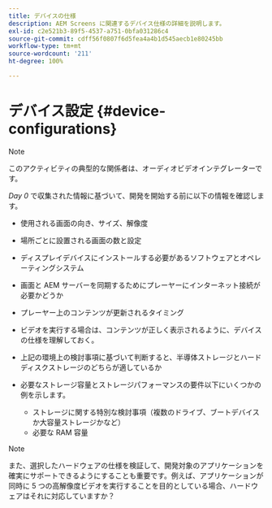 ```yaml
---
title: デバイスの仕様
description: AEM Screens に関連するデバイス仕様の詳細を説明します。
exl-id: c2e521b3-89f5-4537-a751-0bfa031286c4
source-git-commit: cdff56f0807f6d5fea4a4b1d545aecb1e80245bb
workflow-type: tm+mt
source-wordcount: '211'
ht-degree: 100%

---
```


# デバイス設定 {#device-configurations}

>[!NOTE]
>
>このアクティビティの典型的な関係者は、オーディオビデオインテグレーターです。

*Day 0* で収集された情報に基づいて、開発を開始する前に以下の情報を確認します。

* 使用される画面の向き、サイズ、解像度

* 場所ごとに設置される画面の数と設定

* ディスプレイデバイスにインストールする必要があるソフトウェアとオペレーティングシステム

* 画面と AEM サーバーを同期するためにプレーヤーにインターネット接続が必要かどうか

* プレーヤー上のコンテンツが更新されるタイミング

* ビデオを実行する場合は、コンテンツが正しく表示されるように、デバイスの仕様を理解しておく。

* 上記の環境上の検討事項に基づいて判断すると、半導体ストレージとハードディスクストレージのどちらが適しているか

* 必要なストレージ容量とストレージパフォーマンスの要件以下にいくつかの例を示します。
   * ストレージに関する特別な検討事項（複数のドライブ、ブートデバイスか大容量ストレージかなど）
   * 必要な RAM 容量


>[!NOTE]
>
>また、選択したハードウェアの仕様を検証して、開発対象のアプリケーションを確実にサポートできるようにすることも重要です。例えば、アプリケーションが同時に 5 つの高解像度ビデオを実行することを目的としている場合、ハードウェアはそれに対応していますか？

